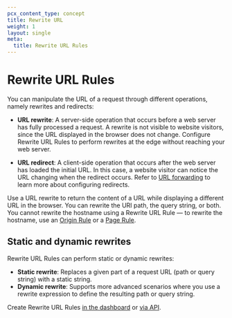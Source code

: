 ```yaml
---
pcx_content_type: concept
title: Rewrite URL
weight: 1
layout: single
meta:
  title: Rewrite URL Rules
---
```


# Rewrite URL Rules

You can manipulate the URL of a request through different operations, namely rewrites and redirects:

* **URL rewrite**: A server-side operation that occurs before a web server has fully processed a request. A rewrite is not visible to website visitors, since the URL displayed in the browser does not change. Configure Rewrite URL Rules to perform rewrites at the edge without reaching your web server.

* **URL redirect**: A client-side operation that occurs after the web server has loaded the initial URL. In this case, a website visitor can notice the URL changing when the redirect occurs. Refer to [URL forwarding](/rules/url-forwarding/) to learn more about configuring redirects.

Use a URL rewrite to return the content of a URL while displaying a different URL in the browser. You can rewrite the URI path, the query string, or both. You cannot rewrite the hostname using a Rewrite URL Rule — to rewrite the hostname, use an [Origin Rule](/rules/origin-rules/) or a [Page Rule](https://support.cloudflare.com/hc/articles/206190798).

## Static and dynamic rewrites

Rewrite URL Rules can perform static or dynamic rewrites:

* **Static rewrite**: Replaces a given part of a request URL (path or query string) with a static string.
* **Dynamic rewrite**: Supports more advanced scenarios where you use a rewrite expression to define the resulting path or query string.

Create Rewrite URL Rules [in the dashboard](/rules/transform/url-rewrite/create-dashboard/) or [via API](/rules/transform/url-rewrite/create-api/).
